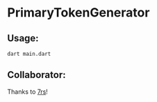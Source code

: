 # PrimaryTokenGenerator
## Usage: 
`dart main.dart`

## Collaborator:
Thanks to [7rs](https://github.com/7rs/line4py/blob/master/line4py/token.py)!
